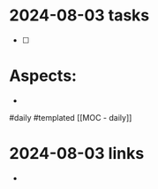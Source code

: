 
# 2024-08-03 tasks

- [ ] 

# Aspects:
- 
#daily #templated
[[MOC - daily]]

# 2024-08-03 links
- 


